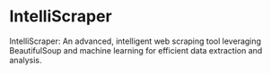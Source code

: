 # IntelliScraper
IntelliScraper: An advanced, intelligent web scraping tool leveraging BeautifulSoup and machine learning for efficient data extraction and analysis.
